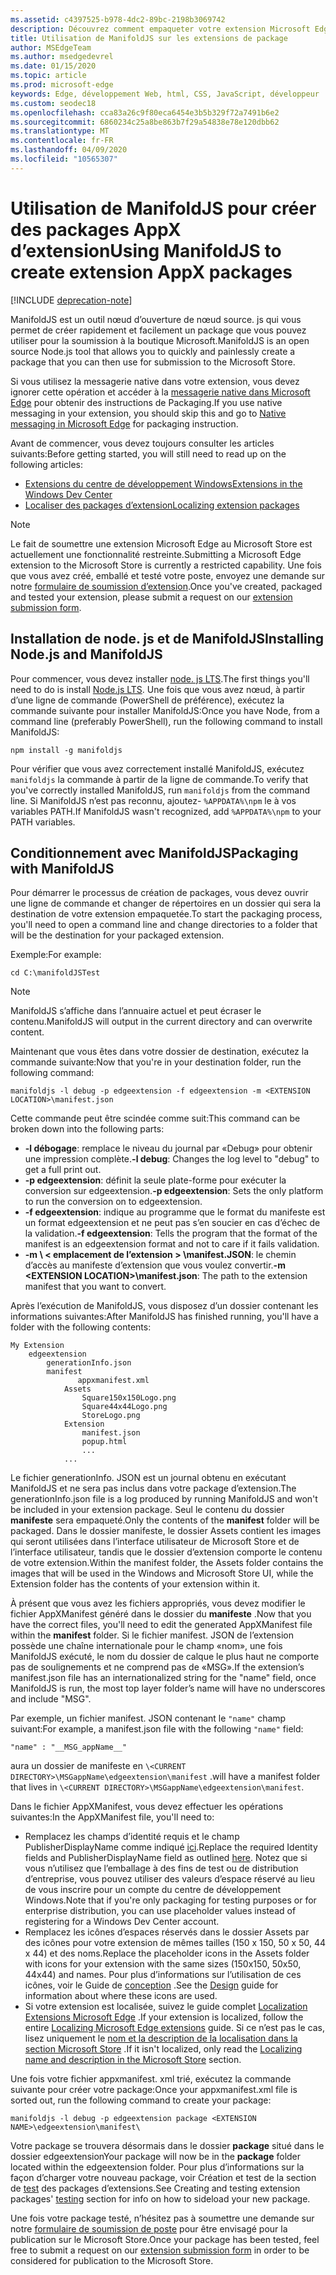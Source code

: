 ```yaml
---
ms.assetid: c4397525-b978-4dc2-89bc-2198b3069742
description: Découvrez comment empaqueter votre extension Microsoft Edge en un clin d’esprit avec ManifoldJS, l’outil open source de node. js.
title: Utilisation de ManifoldJS sur les extensions de package
author: MSEdgeTeam
ms.author: msedgedevrel
ms.date: 01/15/2020
ms.topic: article
ms.prod: microsoft-edge
keywords: Edge, développement Web, html, CSS, JavaScript, développeur
ms.custom: seodec18
ms.openlocfilehash: cca83a26c9f80eca6454e3b5b329f72a7491b6e2
ms.sourcegitcommit: 6860234c25a8be863b7f29a54838e78e120dbb62
ms.translationtype: MT
ms.contentlocale: fr-FR
ms.lasthandoff: 04/09/2020
ms.locfileid: "10565307"
---
```

# <span data-ttu-id="ef272-104">Utilisation de ManifoldJS pour créer des packages AppX d’extension</span><span class="sxs-lookup"><span data-stu-id="ef272-104">Using ManifoldJS to create extension AppX packages</span></span>  

[!INCLUDE [deprecation-note](../../includes/deprecation-note.md)]  

<span data-ttu-id="ef272-105">ManifoldJS est un outil nœud d’ouverture de nœud source. js qui vous permet de créer rapidement et facilement un package que vous pouvez utiliser pour la soumission à la boutique Microsoft.</span><span class="sxs-lookup"><span data-stu-id="ef272-105">ManifoldJS is an open source Node.js tool that allows you to quickly and painlessly create a package that you can then use for submission to the Microsoft Store.</span></span>

<span data-ttu-id="ef272-106">Si vous utilisez la messagerie native dans votre extension, vous devez ignorer cette opération et accéder à la [messagerie native dans Microsoft Edge](../native-messaging.md#creating-an-extension-with-native-messaging) pour obtenir des instructions de Packaging.</span><span class="sxs-lookup"><span data-stu-id="ef272-106">If you use native messaging in your extension, you should skip this and go to [Native messaging in Microsoft Edge](../native-messaging.md#creating-an-extension-with-native-messaging) for packaging instruction.</span></span> 

<span data-ttu-id="ef272-107">Avant de commencer, vous devez toujours consulter les articles suivants:</span><span class="sxs-lookup"><span data-stu-id="ef272-107">Before getting started, you will still need to read up on the following articles:</span></span>

- [<span data-ttu-id="ef272-108">Extensions du centre de développement Windows</span><span class="sxs-lookup"><span data-stu-id="ef272-108">Extensions in the Windows Dev Center</span></span>](./extensions-in-the-windows-dev-center.md)
- [<span data-ttu-id="ef272-109">Localiser des packages d’extension</span><span class="sxs-lookup"><span data-stu-id="ef272-109">Localizing extension packages</span></span>](./localizing-extension-packages.md)

> [!NOTE]
> <span data-ttu-id="ef272-110">Le fait de soumettre une extension Microsoft Edge au Microsoft Store est actuellement une fonctionnalité restreinte.</span><span class="sxs-lookup"><span data-stu-id="ef272-110">Submitting a Microsoft Edge extension to the Microsoft Store is currently a restricted capability.</span></span> <span data-ttu-id="ef272-111">Une fois que vous avez créé, emballé et testé votre poste, envoyez une demande sur notre [formulaire de soumission d’extension](https://aka.ms/extension-request).</span><span class="sxs-lookup"><span data-stu-id="ef272-111">Once you've created, packaged and tested your extension, please submit a request on our [extension submission form](https://aka.ms/extension-request).</span></span>


## <span data-ttu-id="ef272-112">Installation de node. js et de ManifoldJS</span><span class="sxs-lookup"><span data-stu-id="ef272-112">Installing Node.js and ManifoldJS</span></span>

<span data-ttu-id="ef272-113">Pour commencer, vous devez installer [node. js LTS](https://nodejs.org/en/download/).</span><span class="sxs-lookup"><span data-stu-id="ef272-113">The first things you'll need to do is install [Node.js LTS](https://nodejs.org/en/download/).</span></span>
<span data-ttu-id="ef272-114">Une fois que vous avez nœud, à partir d’une ligne de commande (PowerShell de préférence), exécutez la commande suivante pour installer ManifoldJS:</span><span class="sxs-lookup"><span data-stu-id="ef272-114">Once you have Node, from a command line (preferably PowerShell), run the following command to install ManifoldJS:</span></span>

`npm install -g manifoldjs`

<span data-ttu-id="ef272-115">Pour vérifier que vous avez correctement installé ManifoldJS, exécutez `manifoldjs` la commande à partir de la ligne de commande.</span><span class="sxs-lookup"><span data-stu-id="ef272-115">To verify that you've correctly installed ManifoldJS, run `manifoldjs` from the command line.</span></span> <span data-ttu-id="ef272-116">Si ManifoldJS n’est pas reconnu, ajoutez- `%APPDATA%\npm` le à vos variables PATH.</span><span class="sxs-lookup"><span data-stu-id="ef272-116">If ManifoldJS wasn't recognized, add `%APPDATA%\npm` to your PATH variables.</span></span>

## <span data-ttu-id="ef272-117">Conditionnement avec ManifoldJS</span><span class="sxs-lookup"><span data-stu-id="ef272-117">Packaging with ManifoldJS</span></span>

<span data-ttu-id="ef272-118">Pour démarrer le processus de création de packages, vous devez ouvrir une ligne de commande et changer de répertoires en un dossier qui sera la destination de votre extension empaquetée.</span><span class="sxs-lookup"><span data-stu-id="ef272-118">To start the packaging process, you'll need to open a command line and change directories to a folder that will be the destination for your packaged extension.</span></span>

<span data-ttu-id="ef272-119">Exemple:</span><span class="sxs-lookup"><span data-stu-id="ef272-119">For example:</span></span>

`cd C:\manifoldJSTest`

> [!NOTE]
> <span data-ttu-id="ef272-120">ManifoldJS s’affiche dans l’annuaire actuel et peut écraser le contenu.</span><span class="sxs-lookup"><span data-stu-id="ef272-120">ManifoldJS will output in the current directory and can overwrite content.</span></span>



<span data-ttu-id="ef272-121">Maintenant que vous êtes dans votre dossier de destination, exécutez la commande suivante:</span><span class="sxs-lookup"><span data-stu-id="ef272-121">Now that you're in your destination folder, run the following command:</span></span>

`manifoldjs -l debug -p edgeextension -f edgeextension -m <EXTENSION LOCATION>\manifest.json`


<span data-ttu-id="ef272-122">Cette commande peut être scindée comme suit:</span><span class="sxs-lookup"><span data-stu-id="ef272-122">This command can be broken down into the following parts:</span></span>
 -    <span data-ttu-id="ef272-123">**-l débogage**: remplace le niveau du journal par «Debug» pour obtenir une impression complète.</span><span class="sxs-lookup"><span data-stu-id="ef272-123">**-l debug**: Changes the log level to "debug" to get a full print out.</span></span>
 -    <span data-ttu-id="ef272-124">**-p edgeextension**: définit la seule plate-forme pour exécuter la conversion sur edgeextension.</span><span class="sxs-lookup"><span data-stu-id="ef272-124">**-p edgeextension**: Sets the only platform to run the conversion on to edgeextension.</span></span>
 -    <span data-ttu-id="ef272-125">**-f edgeextension**: indique au programme que le format du manifeste est un format edgeextension et ne peut pas s’en soucier en cas d’échec de la validation.</span><span class="sxs-lookup"><span data-stu-id="ef272-125">**-f edgeextension**: Tells the program that the format of the manifest is an edgeextension format and not to care if it fails validation.</span></span>
 -    <span data-ttu-id="ef272-126">**-m \ < emplacement de l’extension > \manifest.JSON**: le chemin d’accès au manifeste d’extension que vous voulez convertir.</span><span class="sxs-lookup"><span data-stu-id="ef272-126">**-m \<EXTENSION LOCATION>\manifest.json**: The path to the extension manifest that you want to convert.</span></span>


<span data-ttu-id="ef272-127">Après l’exécution de ManifoldJS, vous disposez d’un dossier contenant les informations suivantes:</span><span class="sxs-lookup"><span data-stu-id="ef272-127">After ManifoldJS has finished running, you'll have a folder with the following contents:</span></span>

    My Extension
        edgeextension
            generationInfo.json
            manifest
                   appxmanifest.xml
                Assets
                    Square150x150Logo.png
                    Square44x44Logo.png
                    StoreLogo.png    
                Extension
                    manifest.json
                    popup.html
                    ...
                ...

<span data-ttu-id="ef272-128">Le fichier generationInfo. JSON est un journal obtenu en exécutant ManifoldJS et ne sera pas inclus dans votre package d’extension.</span><span class="sxs-lookup"><span data-stu-id="ef272-128">The generationInfo.json file is a log produced by running ManifoldJS and won't be included in your extension package.</span></span> <span data-ttu-id="ef272-129">Seul le contenu du dossier **manifeste** sera empaqueté.</span><span class="sxs-lookup"><span data-stu-id="ef272-129">Only the contents of the **manifest** folder will be packaged.</span></span> <span data-ttu-id="ef272-130">Dans le dossier manifeste, le dossier Assets contient les images qui seront utilisées dans l’interface utilisateur de Microsoft Store et de l’interface utilisateur, tandis que le dossier d’extension comporte le contenu de votre extension.</span><span class="sxs-lookup"><span data-stu-id="ef272-130">Within the manifest folder, the Assets folder contains the images that will be used in the Windows and Microsoft Store UI, while the Extension folder has the contents of your extension within it.</span></span>


<span data-ttu-id="ef272-131">À présent que vous avez les fichiers appropriés, vous devez modifier le fichier AppXManifest généré dans le dossier du **manifeste** .</span><span class="sxs-lookup"><span data-stu-id="ef272-131">Now that you have the correct files, you'll need to edit the generated AppXManifest file within the **manifest** folder.</span></span> <span data-ttu-id="ef272-132">Si le fichier manifest. JSON de l’extension possède une chaîne internationale pour le champ «nom», une fois ManifoldJS exécuté, le nom du dossier de calque le plus haut ne comporte pas de soulignements et ne comprend pas de «MSG».</span><span class="sxs-lookup"><span data-stu-id="ef272-132">If the extension’s manifest.json file has an internationalized string for the "name" field, once ManifoldJS is run, the most top layer folder’s name will have no underscores and include "MSG".</span></span>

<span data-ttu-id="ef272-133">Par exemple, un fichier manifest. JSON contenant le `"name"` champ suivant:</span><span class="sxs-lookup"><span data-stu-id="ef272-133">For example, a manifest.json file with the following `"name"` field:</span></span>

`"name" : "__MSG_appName__"`

<span data-ttu-id="ef272-134">aura un dossier de manifeste en `\<CURRENT DIRECTORY>\MSGappName\edgeextension\manifest` .</span><span class="sxs-lookup"><span data-stu-id="ef272-134">will have a manifest folder that lives in `\<CURRENT DIRECTORY>\MSGappName\edgeextension\manifest`.</span></span>

<span data-ttu-id="ef272-135">Dans le fichier AppXManifest, vous devez effectuer les opérations suivantes:</span><span class="sxs-lookup"><span data-stu-id="ef272-135">In the AppXManifest file, you'll need to:</span></span>
 -    <span data-ttu-id="ef272-136">Remplacez les champs d’identité requis et le champ PublisherDisplayName comme indiqué [ici](./creating-and-testing-extension-packages.md#app-identity-template-values).</span><span class="sxs-lookup"><span data-stu-id="ef272-136">Replace the required Identity fields and PublisherDisplayName field as outlined [here](./creating-and-testing-extension-packages.md#app-identity-template-values).</span></span> <span data-ttu-id="ef272-137">Notez que si vous n’utilisez que l’emballage à des fins de test ou de distribution d’entreprise, vous pouvez utiliser des valeurs d’espace réservé au lieu de vous inscrire pour un compte du centre de développement Windows.</span><span class="sxs-lookup"><span data-stu-id="ef272-137">Note that if you're only packaging for testing purposes or for enterprise distribution, you can use placeholder values instead of registering for a Windows Dev Center account.</span></span>
 -    <span data-ttu-id="ef272-138">Remplacez les icônes d’espaces réservés dans le dossier Assets par des icônes pour votre extension de mêmes tailles (150 x 150, 50 x 50, 44 x 44) et des noms.</span><span class="sxs-lookup"><span data-stu-id="ef272-138">Replace the placeholder icons in the Assets folder with icons for your extension with the same sizes (150x150, 50x50, 44x44) and names.</span></span> <span data-ttu-id="ef272-139">Pour plus d’informations sur l’utilisation de ces icônes, voir le Guide de [conception](./../design.md#icons-for-packaging) .</span><span class="sxs-lookup"><span data-stu-id="ef272-139">See the [Design](./../design.md#icons-for-packaging) guide for information about where these icons are used.</span></span>
 - <span data-ttu-id="ef272-140">Si votre extension est localisée, suivez le guide complet [Localization Extensions Microsoft Edge](./localizing-extension-packages.md) .</span><span class="sxs-lookup"><span data-stu-id="ef272-140">If your extension is localized, follow the entire [Localizing Microsoft Edge extensions](./localizing-extension-packages.md) guide.</span></span> <span data-ttu-id="ef272-141">Si ce n’est pas le cas, lisez uniquement le [nom et la description de la localisation dans la section Microsoft Store](./localizing-extension-packages.md#localizing-name-and-description-in-the-microsoft-store) .</span><span class="sxs-lookup"><span data-stu-id="ef272-141">If it isn't localized, only read the [Localizing name and description in the Microsoft Store](./localizing-extension-packages.md#localizing-name-and-description-in-the-microsoft-store) section.</span></span>

<span data-ttu-id="ef272-142">Une fois votre fichier appxmanifest. xml trié, exécutez la commande suivante pour créer votre package:</span><span class="sxs-lookup"><span data-stu-id="ef272-142">Once your appxmanifest.xml file is sorted out, run the following command to create your package:</span></span>

`manifoldjs -l debug -p edgeextension package <EXTENSION NAME>\edgeextension\manifest\`

<span data-ttu-id="ef272-143">Votre package se trouvera désormais dans le dossier **package** situé dans le dossier edgeextension</span><span class="sxs-lookup"><span data-stu-id="ef272-143">Your package will now be in the **package** folder located within the edgeextension folder.</span></span> <span data-ttu-id="ef272-144">Pour plus d’informations sur la façon d’charger votre nouveau package, voir Création et test de la section de [test](./creating-and-testing-extension-packages.md#testing-an-appx-package) des packages d’extensions.</span><span class="sxs-lookup"><span data-stu-id="ef272-144">See Creating and testing extension packages' [testing](./creating-and-testing-extension-packages.md#testing-an-appx-package) section for info on how to sideload your new package.</span></span>

<span data-ttu-id="ef272-145">Une fois votre package testé, n’hésitez pas à soumettre une demande sur notre [formulaire de soumission de poste](https://aka.ms/extension-request) pour être envisagé pour la publication sur le Microsoft Store.</span><span class="sxs-lookup"><span data-stu-id="ef272-145">Once your package has been tested, feel free to submit a request on our [extension submission form](https://aka.ms/extension-request) in order to be considered for publication to the Microsoft Store.</span></span>
